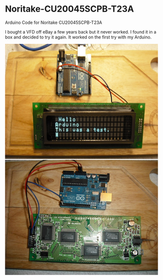 # Noritake-CU20045SCPB-T23A
Arduino Code for Noritake CU20045SCPB-T23A

I bought a VFD off eBay a few years back but it never worked. I found it in a box and decided to try it again.
It worked on the first try with my Arduino.

![](front.jpg)
![](back.jpg)
